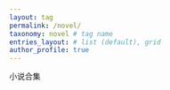 ```yaml
---
layout: tag
permalink: /novel/
taxonomy: novel # tag name
entries_layout: # list (default), grid
author_profile: true
---
```


小说合集